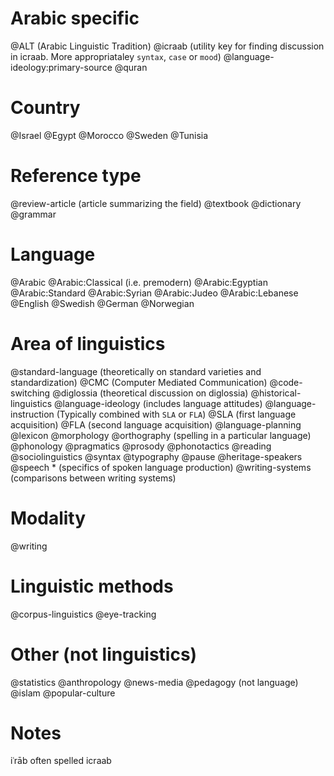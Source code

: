 # Arabic specific
@ALT (Arabic Linguistic Tradition)
@icraab (utility key for finding discussion in icraab. More appropriataley `syntax`, `case` or `mood`)
@language-ideology:primary-source
@quran

# Country
@Israel
@Egypt
@Morocco
@Sweden
@Tunisia

# Reference type

@review-article (article summarizing the field)
@textbook
@dictionary
@grammar

# Language
@Arabic
@Arabic:Classical (i.e. premodern)
@Arabic:Egyptian
@Arabic:Standard
@Arabic:Syrian
@Arabic:Judeo
@Arabic:Lebanese
@English
@Swedish
@German
@Norwegian

# Area of linguistics

@standard-language (theoretically on standard varieties and standardization)
@CMC (Computer Mediated Communication)
@code-switching
@diglossia (theoretical discussion on diglossia)
@historical-linguistics
@language-ideology (includes language attitudes)
@language-instruction (Typically combined with `SLA` or `FLA`)
@SLA (first language acquisition) 
@FLA (second language acquisition)
@language-planning
@lexicon
@morphology
@orthography (spelling in a particular language)
@phonology
@pragmatics
@prosody
@phonotactics
@reading
@sociolinguistics
@syntax
@typography
@pause
@heritage-speakers
@speech * (specifics of spoken language production)
@writing-systems (comparisons between writing systems)

# Modality
@writing

# Linguistic methods
@corpus-linguistics
@eye-tracking

# Other (not linguistics)
@statistics
@anthropology
@news-media
@pedagogy (not language)
@islam
@popular-culture

# Notes
iʿrāb often spelled icraab
